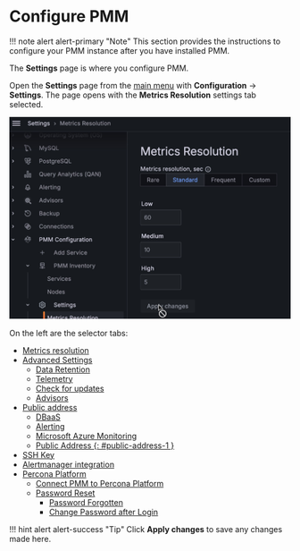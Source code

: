 # Configure PMM

!!! note alert alert-primary "Note"
    This section provides the instructions to configure your PMM instance after you have installed PMM.
   
The **Settings** page is where you configure PMM.

Open the **Settings** page from the [main menu](../use/ui/ui_components.md#main-menu) with <i class="uil uil-cog"></i> **Configuration** → <i class="uil uil-setting"></i> **Settings**. The page opens with the **Metrics Resolution** settings tab selected.

![!image](../_images/PMM_Settings_Metrics_Resolution.jpg)

On the left are the selector tabs:

* [Metrics resolution](metrics_res.md)
* [Advanced Settings](advanced_settings.md)
    * [Data Retention](advanced_settings.md#data-retention)
    * [Telemetry](advanced_settings.md#telemetry)
    * [Check for updates](advanced_settings.md#check-for-updates)
    * [Advisors](advanced_settings.md#advisors)
* [Public address](public-address.md)
    * [DBaaS](public-address.md#dbaas)
    * [Alerting](public-address.md#alerting)
    * [Microsoft Azure Monitoring](public-address.md#microsoft-azure-monitoring)
    * [Public Address {: #public-address-1 }](public-address.md#public-address--public-address-1-)
* [SSH Key](ssh.md)
* [Alertmanager integration](alertmanager.md)
* [Percona Platform](percona_platform.md)
    * [Connect PMM to Percona Platform](percona_platform.md#connect-pmm-to-percona-platform)
    * [Password Reset](percona_platform.md#password-reset)
      * [Password Forgotten](percona_platform.md#password-forgotten)
      * [Change Password after Login](percona_platform.md#change-password-after-login)

!!! hint alert alert-success "Tip"
    Click **Apply changes** to save any changes made here.
